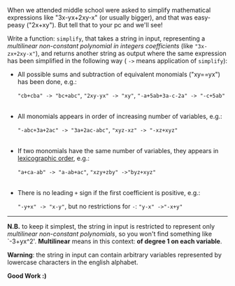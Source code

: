 <!---
For translators: sorry if I am a noob with markdown (it's my very first time...). You are invited to make all the changes you think are needed
-->
When we attended middle school were asked to simplify mathematical expressions like "3x-yx+2xy-x" (or usually bigger), and that was easy-peasy ("2x+xy"). But tell that to your pc and we'll see! <br>

Write a function: `simplify`, that takes a string in input, representing a *multilinear non-constant polynomial in integers coefficients* (like `"3x-zx+2xy-x"`), and returns another string as output where the same expression has been simplified in the following way ( `->` means application of `simplify`):

- All possible sums and subtraction of equivalent monomials ("xy==yx") has been done, e.g.:<br> <p>`"cb+cba" -> "bc+abc"`, `"2xy-yx" -> "xy"`, `"-a+5ab+3a-c-2a" -> "-c+5ab"`
<br><br>
- All monomials appears in order of increasing number of variables, e.g.:<br> <p>`"-abc+3a+2ac" -> "3a+2ac-abc"`, `"xyz-xz" -> "-xz+xyz"`
<br><br> 
- If two monomials have the same number of variables, they appears in <a href="https://en.wikipedia.org/wiki/Lexicographical_order">lexicographic order</a>, e.g.:<br> <p>`"a+ca-ab" -> "a-ab+ac"`, `"xzy+zby" ->"byz+xyz"`
<br><br>  
- There is no leading `+` sign if the first coefficient is positive, e.g.:<br> <p>`"-y+x" -> "x-y"`, but no restrictions for `-`:  `"y-x" ->"-x+y"`

---

__N.B.__ to keep it simplest, the string in input is restricted to represent only *multilinear non-constant polynomials*, so you won't find something like `-3+yx^2'. **Multilinear** means in this context: **of degree 1 on each variable**.

**Warning**: the string in input can contain arbitrary variables represented by lowercase characters in the english alphabet.

__Good Work :)__
